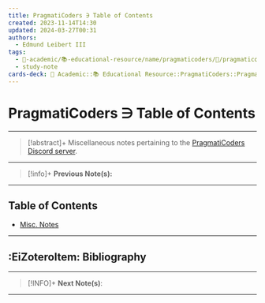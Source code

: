 ```yaml
---
title: PragmatiCoders ∋ Table of Contents
created: 2023-11-14T14:30
updated: 2024-03-27T00:31
authors:
  - Edmund Leibert III
tags:
  - 🔴-academic/📚-educational-resource/name/pragmaticoders/🔖/pragmaticoders-∋-table-of-contents
  - study-note
cards-deck: 🔴 Academic::📚 Educational Resource️::PragmatiCoders::PragmatiCoders ∋ Table of Contents
---
```


# PragmatiCoders ∋ Table of Contents

---

> [!abstract]+ 
> Miscellaneous notes pertaining to the [PragmatiCoders Discord server](https://discord.gg/xQwh3TP2).

---

> [!info]+ 
> **Previous Note(s):**
>

---

## Table of Contents
- [Misc. Notes](the-vault/src/🔴%20Academic/📚%20Educational%20resource/PragmatiCoders/Misc.%20Notes.md)

---

## :EiZoteroItem: Bibliography

---

> [!INFO]+ 
> **Next Note(s)**:
> 

---
